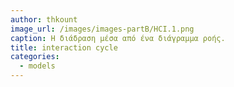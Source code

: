 ```yaml
---
author: thkount
image_url: /images/images-partB/HCI.1.png
caption: H διάδραση μέσα από ένα διάγραμμα ροής.
title: interaction cycle
categories:
  - models
---
```

